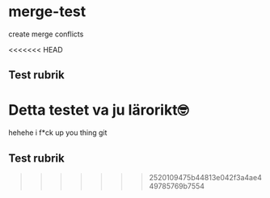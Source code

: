 # merge-test
create merge conflicts

<<<<<<< HEAD
## Test rubrik

Detta testet va ju lärorikt🤓
=======
hehehe  i f*ck up you thing
git 
## Test rubrik
>>>>>>> 2520109475b44813e042f3a4ae449785769b7554
